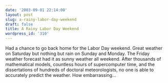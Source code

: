 ```yaml
---
date: '2003-09-01 22:14:00'
layout: post
slug: a-rainy-labor-day-weekend
draft: false
title: A Rainy Labor Day Weekend
wordpress_id: '310'
---
```


Had a chance to go back home for the Labor Day weekend. Great weather on Saturday but nothing but rain on Sunday and Monday. The Friday weather forecast had it as sunny weather all weekend. After thousands of mathematical models, countless hours of supercomputer time, and the dissertations of hundreds of doctoral meteorologists, no one is able to accurately predict the weather. How embarrassing...


